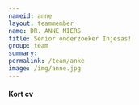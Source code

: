```yaml
---
nameid: anne
layout: teammember
name: DR. ANNE MIERS
title: Senior onderzoeker Injesas!
group: team
summary: 
permalink: /team/anke
image: /img/anne.jpg
---
```


#### Kort cv
